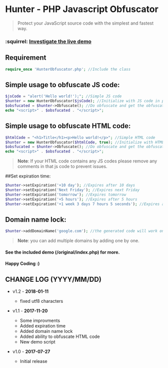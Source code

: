 # Hunter - PHP Javascript Obfuscator
> Protect your JavaScript source code with the simplest and fastest way.

### :squirrel: [Investigate the live demo](https://damidev.000webhostapp.com/)

## Requirement
```php
require_once 'HunterObfuscator.php'; //Include the class
```

## Simple usage to obfuscate JS code:
```php
$jsCode = "alert('Hello world!');"; //Simple JS code
$hunter = new HunterObfuscator($jsCode); //Initialize with JS code in parameter
$obsfucated = $hunter->Obfuscate(); //Do obfuscate and get the obfuscated code
echo "<script>" . $obsfucated . "</script>";
```

## Simple usage to obfuscate HTML code:

```php
$htmlCode = "<h1>Title</h1><p>Hello world!</p>"; //Simple HTML code
$hunter = new HunterObfuscator($htmlCode, true); //Initialize with HTML code in first parameter and set second one to TRUE
$obsfucated = $hunter->Obfuscate(); //Do obfuscate and get the obfuscated code
echo "<script>" . $obsfucated . "</script>";
```

> **Note**: If your HTML code contains any JS codes please remove any comments in that js code to prevent issues.

##Set expiration time:

```php
$hunter->setExpiration('+10 day'); //Expires after 10 days
$hunter->setExpiration('Next Friday'); //Expires next Friday
$hunter->setExpiration('tomorrow'); //Expires tomorrow
$hunter->setExpiration('+5 hours'); //Expires after 5 hours
$hunter->setExpiration('+1 week 3 days 7 hours 5 seconds'); //Expires after +1 week 3 days 7 hours and 5 seconds
```

## Domain name lock:

```php
$hunter->addDomainName('google.com'); //the generated code will work only on google.com
```

> **Note**: you can add multiple domains by adding one by one.

#### See the included demo (/original/index.php) for more.

#### Happy Coding :)


## CHANGE LOG (YYYY/MM/DD)

* v1.2 - **2018-01-11**
  * fixed utf8 characters

* v1.1 - **2017-11-20**
  * Some improvments
  * Added expiration time
  * Added domain name lock
  * Added ability to obfuscate HTML code
  * New demo script

* v1.0 - **2017-07-27**
  * Initial release
